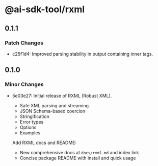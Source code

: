 # @ai-sdk-tool/rxml

## 0.1.1

### Patch Changes

- c25f1d4: Improved parsing stability in output containing inner tags.

## 0.1.0

### Minor Changes

- 5e03e27: Initial release of RXML (Robust XML).
  - Safe XML parsing and streaming
  - JSON Schema-based coercion
  - Stringification
  - Error types
  - Options
  - Examples

  Add RXML docs and README:
  - New comprehensive docs at `docs/rxml.md` and index link
  - Concise package README with install and quick usage
